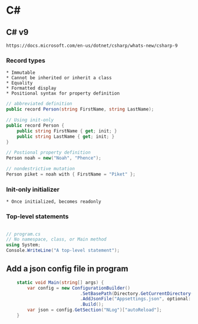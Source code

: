 # C#

## C# v9
    https://docs.microsoft.com/en-us/dotnet/csharp/whats-new/csharp-9

### Record types
    * Immutable
    * Cannot be inherited or inherit a class
    * Equality
    * Formatted display
    * Positional syntax for property definition

```csharp
// abbreviated definition
public record Person(string FirstName, string LastName);

// Using init-only
public record Person {
    public string FirstName { get; init; }
    public string LastName { get; init; }
}

// Postional property definition
Person noah = new("Noah", "Phence");

// nondestrictive mutation
Person piket = noah with { FirstName = "Piket" };
```

### Init-only initializer
    * Once initialized, becomes readonly
### Top-level statements

```csharp

// program.cs
// No namespace, class, or Main method
using System;
Console.WriteLine("A top-level statement");
```

## Add a json config file in program

```csharp
    static void Main(string[] args) {
        var config = new ConfigurationBuilder()
                            .SetBasePath(Directory.GetCurrentDirectory())
                            .AddJsonFile("Appsettings.json", optional: true, reloadOnChange: true)
                            .Build();
        var json = config.GetSection("NLog")["autoReload"];
    }
```
